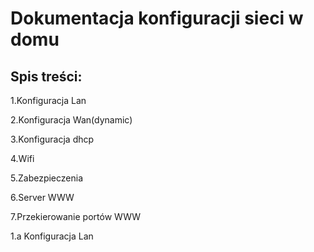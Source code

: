 #  Dokumentacja konfiguracji sieci w domu 

## Spis treści:

1.Konfiguracja Lan

2.Konfiguracja Wan(dynamic)

3.Konfiguracja dhcp

4.Wifi

5.Zabezpieczenia
 
6.Server WWW

7.Przekierowanie portów WWW

1.a Konfiguracja Lan
